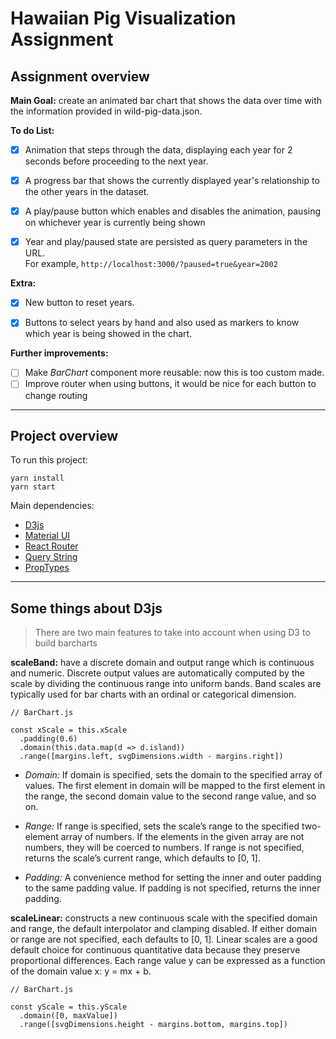 # Hawaiian Pig Visualization Assignment

## Assignment overview
**Main Goal:** create an animated bar chart
that shows the data over time with the information provided in wild-pig-data.json.

**To do List:**  
- [x] Animation that steps through the data, displaying each year for 2 seconds
      before proceeding to the next year.

- [x] A progress bar that shows the currently displayed year's relationship to
      the other years in the dataset.

- [x] A play/pause button which enables and disables the animation, pausing on
      whichever year is currently being shown

- [x] Year and play/paused state are persisted as query parameters in the URL.  
For example, `http://localhost:3000/?paused=true&year=2002`

**Extra:**  
- [x] New button to reset years.

- [x] Buttons to select years by hand and also used as markers to know which year is being showed in the chart.

**Further improvements:**
- [ ] Make *BarChart* component more reusable: now this is too custom made.
- [ ] Improve router when using buttons, it would be nice for each button to change routing

---

## Project overview
To run this project: 
```
yarn install
yarn start
```
Main dependencies: 
* [D3js](https://d3js.org/)
* [Material UI](https://material-ui.com/)
* [React Router](https://reacttraining.com/react-router/web/guides/quick-start)
* [Query String](https://www.npmjs.com/package/query-string)
* [PropTypes](https://reactjs.org/docs/typechecking-with-proptypes.html)

---

## Some things about D3js
> There are two main features to take into account when using D3 to build barcharts

**scaleBand:** have a discrete domain and output range which is continuous and numeric. Discrete output values are automatically computed by the scale by dividing the continuous range into uniform bands. Band scales are typically used for bar charts with an ordinal or categorical dimension.  

```
// BarChart.js

const xScale = this.xScale
  .padding(0.6)
  .domain(this.data.map(d => d.island))
  .range([margins.left, svgDimensions.width - margins.right])
```

* *Domain:* If domain is specified, sets the domain to the specified array of values. The first element in domain will be mapped to the first element in the range, the second domain value to the second range value, and so on. 

* *Range:* If range is specified, sets the scale’s range to the specified two-element array of numbers. If the elements in the given array are not numbers, they will be coerced to numbers. If range is not specified, returns the scale’s current range, which defaults to [0, 1].

* *Padding:* A convenience method for setting the inner and outer padding to the same padding value. If padding is not specified, returns the inner padding.

**scaleLinear:** constructs a new continuous scale with the specified domain and range, the default interpolator and clamping disabled. If either domain or range are not specified, each defaults to [0, 1]. Linear scales are a good default choice for continuous quantitative data because they preserve proportional differences. Each range value y can be expressed as a function of the domain value x: y = mx + b.

```
// BarChart.js

const yScale = this.yScale
  .domain([0, maxValue])
  .range([svgDimensions.height - margins.bottom, margins.top])
```
